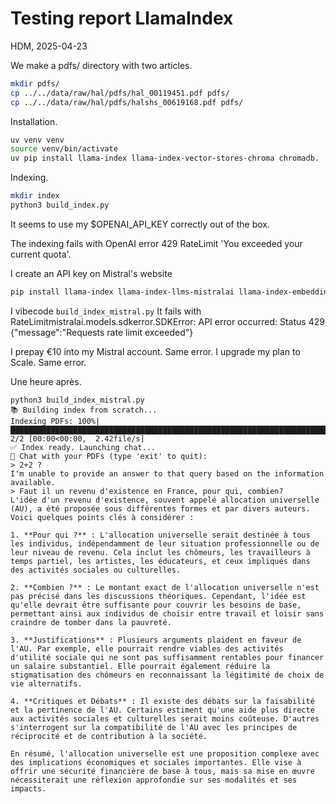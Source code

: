 # Testing report LlamaIndex

HDM, 2025-04-23

We make a pdfs/ directory with two articles.
```bash
mkdir pdfs/
cp ../../data/raw/hal/pdfs/hal_00119451.pdf pdfs/
cp ../../data/raw/hal/pdfs/halshs_00619168.pdf pdfs/
```

Installation.
```bash
uv venv venv
source venv/bin/activate
uv pip install llama-index llama-index-vector-stores-chroma chromadb.
```

Indexing.
```bash
mkdir index
python3 build_index.py
```

It seems to use my $OPENAI_API_KEY correctly out of the box.

The indexing fails with OpenAI error 429 RateLimit 'You exceeded your current quota'.

I create an API key on Mistral's website
```bash
pip install llama-index llama-index-llms-mistralai llama-index-embeddings-mistralai
```

I vibecode ```build_index_mistral.py```
It fails with RateLimitmistralai.models.sdkerror.SDKError: API error occurred: Status 429 {"message":"Requests rate limit exceeded"}

I prepay €10 into my Mistral account. Same error.
I upgrade my plan to Scale. Same error.

Une heure après.
```
python3 build_index_mistral.py
📚 Building index from scratch...
Indexing PDFs: 100%|██████████████████████████████████████████████████████████████████████████████████████████████| 2/2 [00:00<00:00,  2.42file/s]
✅ Index ready. Launching chat...
💬 Chat with your PDFs (type 'exit' to quit):
> 2+2 ? 
I'm unable to provide an answer to that query based on the information available.
> Faut il un revenu d'existence en France, pour qui, combien?
L'idée d'un revenu d'existence, souvent appelé allocation universelle (AU), a été proposée sous différentes formes et par divers auteurs. Voici quelques points clés à considérer :

1. **Pour qui ?** : L'allocation universelle serait destinée à tous les individus, indépendamment de leur situation professionnelle ou de leur niveau de revenu. Cela inclut les chômeurs, les travailleurs à temps partiel, les artistes, les éducateurs, et ceux impliqués dans des activités sociales ou culturelles.

2. **Combien ?** : Le montant exact de l'allocation universelle n'est pas précisé dans les discussions théoriques. Cependant, l'idée est qu'elle devrait être suffisante pour couvrir les besoins de base, permettant ainsi aux individus de choisir entre travail et loisir sans craindre de tomber dans la pauvreté.

3. **Justifications** : Plusieurs arguments plaident en faveur de l'AU. Par exemple, elle pourrait rendre viables des activités d'utilité sociale qui ne sont pas suffisamment rentables pour financer un salaire substantiel. Elle pourrait également réduire la stigmatisation des chômeurs en reconnaissant la légitimité de choix de vie alternatifs.

4. **Critiques et Débats** : Il existe des débats sur la faisabilité et la pertinence de l'AU. Certains estiment qu'une aide plus directe aux activités sociales et culturelles serait moins coûteuse. D'autres s'interrogent sur la compatibilité de l'AU avec les principes de réciprocité et de contribution à la société.

En résumé, l'allocation universelle est une proposition complexe avec des implications économiques et sociales importantes. Elle vise à offrir une sécurité financière de base à tous, mais sa mise en œuvre nécessiterait une réflexion approfondie sur ses modalités et ses impacts.
```

